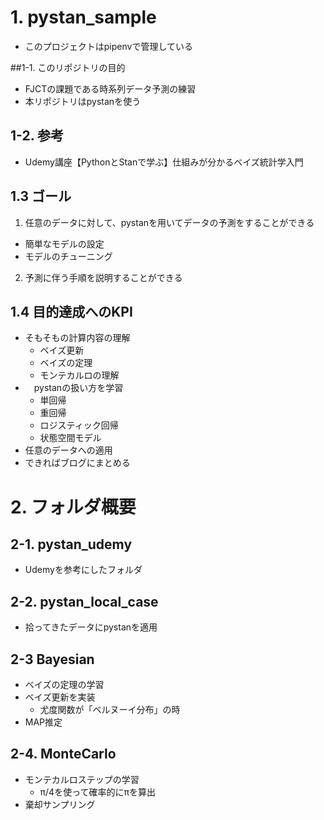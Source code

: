 # 1. pystan_sample
- このプロジェクトはpipenvで管理している

##1-1.  このリポジトリの目的
- FJCTの課題である時系列データ予測の練習
- 本リポジトリはpystanを使う

## 1-2. 参考
- Udemy講座【PythonとStanで学ぶ】仕組みが分かるベイズ統計学入門

## 1.3 ゴール
1. 任意のデータに対して、pystanを用いてデータの予測をすることができる
  - 簡単なモデルの設定
  - モデルのチューニング
2. 予測に伴う手順を説明することができる

## 1.4 目的達成へのKPI
- そもそもの計算内容の理解
  - ベイズ更新
  - ベイズの定理
  - モンテカルロの理解
- 　pystanの扱い方を学習
  - 単回帰
  - 重回帰
  - ロジスティック回帰
  - 状態空間モデル
- 任意のデータへの適用
- できればブログにまとめる

# 2. フォルダ概要
## 2-1. pystan_udemy
- Udemyを参考にしたフォルダ

## 2-2. pystan_local_case
- 拾ってきたデータにpystanを適用

## 2-3 Bayesian
- ベイズの定理の学習
- ベイズ更新を実装
  - 尤度関数が「ベルヌーイ分布」の時
- MAP推定

## 2-4. MonteCarlo
- モンテカルロステップの学習
  - π/4を使って確率的にπを算出
- 棄却サンプリング
